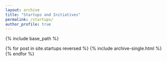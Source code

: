 ```yaml
---
layout: archive
title: "Startups and Initiatives"
permalink: /startups/
author_profile: true
---
```


{% include base_path %}

{% for post in site.startups reversed %}
  {% include archive-single.html %}
{% endfor %}
